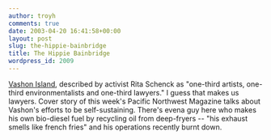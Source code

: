```yaml
---
author: troyh
comments: true
date: 2003-04-20 16:41:58+00:00
layout: post
slug: the-hippie-bainbridge
title: The Hippie Bainbridge
wordpress_id: 2009
---
```


[Vashon Island](http://seattletimes.nwsource.com/pacificnw/2003/0420/cover.html), described by activist Rita Schenck as "one-third artists, one-third environmentalists and one-third lawyers."  I guess that makes us lawyers.  Cover story of this week's Pacific Northwest Magazine talks about Vashon's efforts to be self-sustaining.  There's evena guy here who makes his own bio-diesel fuel by recycling oil from deep-fryers -- "his exhaust smells like french fries" and his operations recently burnt down.
